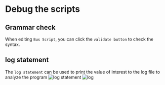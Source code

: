 # Debug the scripts

## Grammar check
When editing `Bus Script`, you can click the `validate button` to check the syntax.

## log statement
The `log statement` can be used to print the value of interest to the log file to analyze the program
![log statement](https://raw.githubusercontent.com/jaynsw/bustake-site/main/docs/images/log-statement.png)
![log](https://raw.githubusercontent.com/jaynsw/bustake-site/main/docs/images/log.png)
